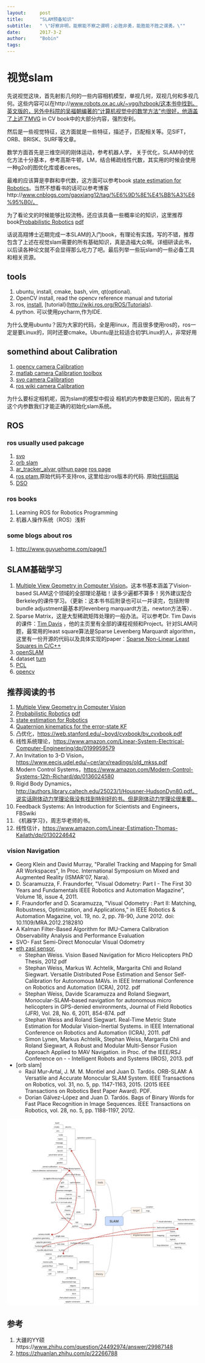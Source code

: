 ```yaml
---
layout:     post
title:      "SLAM预备知识"
subtitle:   " \"好察非明，能察能不察之谓明；必胜非勇，能胜能不胜之谓勇。\""
date:       2017-3-2
author:     "Bobin"
tags:
---
```


# 视觉slam
先说视觉这块，首先射影几何的一些内容相机模型，单视几何，双视几何和多视几何。这些内容可以在http://www.robots.ox.ac.uk/~vgg/hzbook/这本书中找到。英文版的，另外中科院的吴福朝编著的“计算机视觉中的数学方法”也很好，他涵盖了上述了MVG in CV book中的大部分内容，强烈安利。

然后是一些视觉特征，这方面就是一些特征，描述子，匹配相关等。见SIFT，ORB、BRISK、SURF等文章。

数学方面首先是三维空间的刚体运动，参考机器人学，
关于优化，SLAM中的优化方法十分基本，参考高斯牛顿，LM，结合稀疏线性代数，其实用的时候会使用一种g2o的图优化库或者ceres。

最难的应该算是李群和李代数，这方面可以参考book [state estimation for Robotics](asrl.utias.utoronto.ca/~tdb/bib/barfoot_ser15.pdf)。当然不想看书的话可以参考博客http://www.cnblogs.com/gaoxiang12/tag/%E6%9D%8E%E4%BB%A3%E6%95%B0/。

为了看论文的时候能够比较流畅，还应该具备一些概率论的知识，这里推荐book[Probabilistic Robotics](http://www.probabilistic-robotics.org/) [pdf](https://docs.ufpr.br/~danielsantos/ProbabilisticRobotics.pdf)

话说高翔博士近期完成一本SLAM的入门book，有理论有实践，写的不错，推荐包含了上述在视觉slam需要的所有基础知识，真是造福大众啊。详细研读此书，以后读各种论文就不会显得那么吃力了吧。最后列举一些玩slam的一些必备工具和相关资源。
## tools
1. ubuntu, install, cmake, bash, vim, qt(optional).
2. OpenCV install, read the opencv reference manual and tutorial
3. ros, [install](http://wiki.ros.org/ROS/Installation), [tutorial}(http://wiki.ros.org/ROS/Tutorials).
4. python. 可以使用pycharm,作为IDE.

为什么使用ubuntu？因为大家的代码，全是用linux，而且很多使用ros的，ros一定是要Linux的，同时还要cmake。Ubuntu是比较适合初学Linux的人，非常好用

## somethind about Calibration
1. [opencv camera Calibration](http://docs.opencv.org/2.4/modules/calib3d/doc/camera_calibration_and_3d_reconstruction.html)
2. [matlab camera Calibration toolbox](http://www.vision.caltech.edu/bouguetj/calib_doc/)
3. [svo camera Calibration](https://github.com/uzh-rpg/rpg_svo/wiki/Camera-Calibration)
4. [ros wiki camera Calibration](http://wiki.ros.org/camera_calibration)

为什么要标定相机呢，因为slam的模型中假设 相机的内参数是已知的，因此有了这个内参数我们才能正确的初始化slam系统。

## ROS
### ros usually used pakcage
1. [svo](https://github.com/uzh-rpg/rpg_svo/)
2. [orb slam](https://github.com/raulmur/ORB_SLAM2)
3. [ar_tracker_alvar githun page](https://github.com/sniekum/ar_track_alvar) [ros page](http://wiki.ros.org/ar_track_alvar)
4. [ros ptam](http://wiki.ros.org/ethzasl_ptam),原始代码不支持ros, 这里给出ros版本的代码. 原始[代码](https://github.com/Oxford-PTAM/PTAM-GPL)[网站](http://www.robots.ox.ac.uk/~gk/PTAM/)
5. [DSO](https://github.com/JakobEngel/dso)

### ros books
1. Learning ROS for Robotics Programming
2. 机器人操作系统（ROS）浅析
### some blogs about ros
1. http://www.guyuehome.com/page/1


## SLAM基础学习
1. [Multiple View Geometry in Computer Vision](http://www.robots.ox.ac.uk/~vgg/hzbook/)。这本书基本涵盖了Vision-based SLAM这个领域的全部理论基础！读多少遍都不算多！另外建议配合Berkeley的课件学习。（更新：这本书书后附录也可以一并读完，包括附带bundle adjustment最基本的levenberg marquardt方法，newton方法等）．
2. Sparse Matrix，这是大型稀疏矩阵处理的一般办法。可以参考Dr. Tim Davis的课件：[Tim Davis](http://faculty.cse.tamu.edu/davis/welcome.html) ，他的主页里有全部的课程视频和Project。针对SLAM问题，最常用的least square算法是Sparse Levenberg Marquardt algorithm，这里有一份开源的代码以及具体实现的paper：[Sparse Non-Linear Least Squares in C/C++](http://users.ics.forth.gr/~lourakis/sparseLM/)
3. [openSLAM](https://www.openslam.org/)
4. dataset [tum](https://vision.in.tum.de/data/datasets/rgbd-dataset)
5. [PCL](https://github.com/PointCloudLibrary/pcl)
6. [opencv](http://opencv.org/)

## 推荐阅读的书
1. [Multiple View Geometry in Computer Vision](http://www.robots.ox.ac.uk/~vgg/hzbook/)
2. [Probabilistic Robotics](http://www.probabilistic-robotics.org/) [pdf](https://docs.ufpr.br/~danielsantos/ProbabilisticRobotics.pdf)
3. [state estimation for Robotics](asrl.utias.utoronto.ca/~tdb/bib/barfoot_ser15.pdf)
4. [Quaternion kinematics for the error-state KF](www.iri.upc.edu/people/jsola/JoanSola/objectes/notes/kinematics.pdf)
5. 凸优化，https://web.stanford.edu/~boyd/cvxbook/bv_cvxbook.pdf
6. 线性系统理论，https://www.amazon.com/Linear-System-Electrical-Computer-Engineering/dp/0199959579
7. An Invitation to 3-D Vision，https://www.eecis.udel.edu/~cer/arv/readings/old_mkss.pdf
8. Modern Control Systems，https://www.amazon.com/Modern-Control-Systems-12th-Richard/dp/0136024580
9. Rigid Body Dynamics，http://authors.library.caltech.edu/25023/1/Housner-HudsonDyn80.pdf。说实话刚体动力学理论我没有找到特别好的书。但是刚体动力学理论很重要。
10. Feedback Systems: An Introduction for Scientists and Engineers，FBSwiki
11. 《机器学习》，周志华老师的书。
12. 线性估计，https://www.amazon.com/Linear-Estimation-Thomas-Kailath/dp/0130224642



### vision Navigation
- Georg Klein and David Murray, "Parallel Tracking and Mapping for Small AR Workspaces", In Proc. International Symposium on Mixed and Augmented Reality (ISMAR'07, Nara).
- D. Scaramuzza, F. Fraundorfer, "Visual Odometry: Part I - The First 30 Years and Fundamentals IEEE Robotics and Automation Magazine", Volume 18, issue 4, 2011.
- F. Fraundorfer and D. Scaramuzza, "Visual Odometry : Part II: Matching, Robustness, Optimization, and Applications," in IEEE Robotics & Automation Magazine, vol. 19, no. 2, pp. 78-90, June 2012.
doi: 10.1109/MRA.2012.2182810
- A Kalman Filter-Based Algorithm for IMU-Camera Calibration Observability Analysis and Performance Evaluation
- SVO- Fast Semi-Direct Monocular Visual Odometry
- [eth zasl sensor](http://wiki.ros.org/ethzasl_sensor_fusion),
  - Stephan Weiss. Vision Based Navigation for Micro Helicopters PhD Thesis, 2012 pdf
  - Stephan Weiss, Markus W. Achtelik, Margarita Chli and Roland Siegwart. Versatile Distributed Pose Estimation and Sensor Self-Calibration for Autonomous MAVs. in IEEE International Conference on Robotics and Automation (ICRA), 2012. pdf
  - Stephan Weiss, Davide Scaramuzza and Roland Siegwart, Monocular-SLAM–based navigation for autonomous micro helicopters in GPS-denied environments, Journal of Field Robotics (JFR), Vol. 28, No. 6, 2011, 854-874. pdf
  - Stephan Weiss and Roland Siegwart. Real-Time Metric State Estimation for Modular Vision-Inertial Systems. in IEEE International Conference on Robotics and Automation (ICRA), 2011. pdf
  - Simon Lynen, Markus Achtelik, Stephan Weiss, Margarita Chli and Roland Siegwart, A Robust and Modular Multi-Sensor Fusion Approach Applied to MAV Navigation. in Proc. of the IEEE/RSJ Conference on - - Intelligent Robots and Systems (IROS), 2013. pdf
- [orb slam]
  - Raúl Mur-Artal, J. M. M. Montiel and Juan D. Tardós. ORB-SLAM: A Versatile and Accurate Monocular SLAM System. IEEE Transactions on Robotics, vol. 31, no. 5, pp. 1147-1163, 2015. (2015 IEEE Transactions on Robotics Best Paper Award). PDF.
  - Dorian Gálvez-López and Juan D. Tardós. Bags of Binary Words for Fast Place Recognition in Image Sequences. IEEE Transactions on Robotics, vol. 28, no. 5, pp. 1188-1197, 2012.

![](/img/SLAM-prerequiste.png)
## 参考
1. 大疆的YY硕https://www.zhihu.com/question/24492974/answer/29987148
2. https://zhuanlan.zhihu.com/p/22266788
